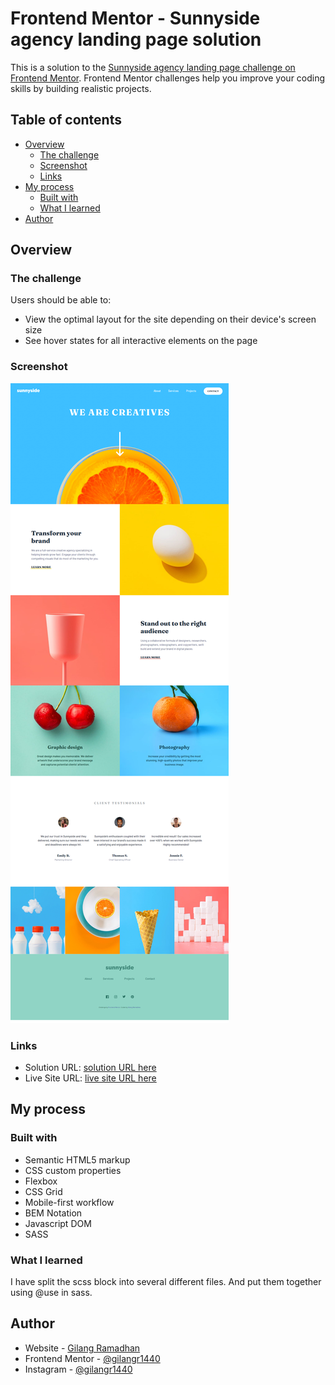 # Frontend Mentor - Sunnyside agency landing page solution

This is a solution to the [Sunnyside agency landing page challenge on Frontend Mentor](https://www.frontendmentor.io/challenges/sunnyside-agency-landing-page-7yVs3B6ef). Frontend Mentor challenges help you improve your coding skills by building realistic projects.

## Table of contents

- [Overview](#overview)
  - [The challenge](#the-challenge)
  - [Screenshot](#screenshot)
  - [Links](#links)
- [My process](#my-process)
  - [Built with](#built-with)
  - [What I learned](#what-i-learned)
- [Author](#author)

## Overview

### The challenge

Users should be able to:

- View the optimal layout for the site depending on their device's screen size
- See hover states for all interactive elements on the page

### Screenshot

![](./screenshot.png)

### Links

- Solution URL: [solution URL here](https://www.frontendmentor.io/solutions/sunnyside-agency-landing-page-t04o0QOhcQ)
- Live Site URL: [live site URL here](https://gilangr1440.github.io/sunnyside-agency-landing-page/)

## My process

### Built with

- Semantic HTML5 markup
- CSS custom properties
- Flexbox
- CSS Grid
- Mobile-first workflow
- BEM Notation
- Javascript DOM
- SASS

### What I learned

I have split the scss block into several different files. And put them together using @use in sass.

## Author

- Website - [Gilang Ramadhan](https://www.linkedin.com/in/gilangr1440/)
- Frontend Mentor - [@gilangr1440](https://www.frontendmentor.io/profile/gilangr1440)
- Instagram - [@gilangr1440](https://www.instagram.com/gilangr1440)
